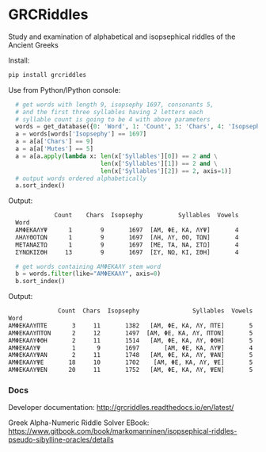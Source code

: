 # GRCRiddles

Study and examination of alphabetical and isopsephical riddles of the Ancient Greeks

Install:

```bash
pip install grcriddles
```

Use from Python/IPython console:

```python
  # get words with length 9, isopsephy 1697, consonants 5,
  # and the first three syllables having 2 letters each
  # syllable count is going to be 4 with above parameters
  words = get_database({0: 'Word', 1: 'Count', 3: 'Chars', 4: 'Isopsephy', 5: 'Syllables', 7: 'Vowels', 8: 'Mutes'})
  a = words[words['Isopsephy'] == 1697]
  a = a[a['Chars'] == 9]
  a = a[a['Mutes'] == 5]
  a = a[a.apply(lambda x: len(x['Syllables'][0]) == 2 and \
                          len(x['Syllables'][1]) == 2 and \
                          len(x['Syllables'][2]) == 2, axis=1)]
  # output words ordered alphabetically
  a.sort_index()
```

Output:

```txt
             Count    Chars  Isopsephy          Syllables  Vowels       Mutes
  Word
  ΑΜΦΕΚΑΛΥΨ      1        9       1697  [ΑΜ, ΦΕ, ΚΑ, ΛΥΨ]       4           5
  ΛΗΛΥΘΟΤΩΝ      1        9       1697  [ΛΗ, ΛΥ, ΘΟ, ΤΩΝ]       4           5
  ΜΕΤΑΝΑΣΤΩ      1        9       1697  [ΜΕ, ΤΑ, ΝΑ, ΣΤΩ]       4           5
  ΣΥΝΩΚΙΣΘΗ     13        9       1697  [ΣΥ, ΝΩ, ΚΙ, ΣΘΗ]       4           5
```

```python
  # get words containing ΑΜΦΕΚΑΛΥ stem word
  b = words.filter(like="ΑΜΦΕΚΑΛΥ", axis=0)
  b.sort_index()
```

Output:

```txt
              Count  Chars  Isopsephy               Syllables  Vowels  Mutes
Word
ΑΜΦΕΚΑΛΥΠΤΕ       3     11       1382   [ΑΜ, ΦΕ, ΚΑ, ΛΥ, ΠΤΕ]       5      6
ΑΜΦΕΚΑΛΥΠΤΟΝ      2     12       1497  [ΑΜ, ΦΕ, ΚΑ, ΛΥ, ΠΤΟΝ]       5      7
ΑΜΦΕΚΑΛΥΦΘΗ       2     11       1514   [ΑΜ, ΦΕ, ΚΑ, ΛΥ, ΦΘΗ]       5      6
ΑΜΦΕΚΑΛΥΨ         1      9       1697       [ΑΜ, ΦΕ, ΚΑ, ΛΥΨ]       4      5
ΑΜΦΕΚΑΛΥΨΑΝ       2     11       1748   [ΑΜ, ΦΕ, ΚΑ, ΛΥ, ΨΑΝ]       5      6
ΑΜΦΕΚΑΛΥΨΕ       18     10       1702    [ΑΜ, ΦΕ, ΚΑ, ΛΥ, ΨΕ]       5      5
ΑΜΦΕΚΑΛΥΨΕΝ      20     11       1752   [ΑΜ, ΦΕ, ΚΑ, ΛΥ, ΨΕΝ]       5      6
```

### Docs

Developer documentation: http://grcriddles.readthedocs.io/en/latest/

Greek Alpha-Numeric Riddle Solver EBook: https://www.gitbook.com/book/markomanninen/isopsephical-riddles-pseudo-sibylline-oracles/details
